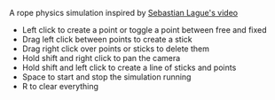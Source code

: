 A rope physics simulation inspired by [Sebastian Lague's video](https://www.youtube.com/watch?v=PGk0rnyTa1U)

* Left click to create a point or toggle a point between free and fixed
* Drag left click between points to create a stick
* Drag right click over points or sticks to delete them
* Hold shift and right click to pan the camera
* Hold shift and left click to create a line of sticks and points
* Space to start and stop the simulation running
* R to clear everything
